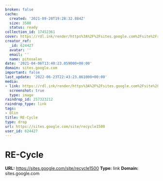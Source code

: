 ```yaml
---
broken: false
cache:
  created: '2021-09-20T19:28:32.884Z'
  size: 3508
  status: ready
collection_id: 17452361
cover: https://rdl.ink/render/https%3A%2F%2Fsites.google.com%2Fsite%2Frecycle1500
creator_ref:
  _id: 624427
  avatar: ''
  email: ''
  name: pitosalas
date: '2021-04-06T13:40:23.059000+00:00'
domain: sites.google.com
important: false
last_update: '2022-06-23T22:43:23.861000+00:00'
media:
- link: https://rdl.ink/render/https%3A%2F%2Fsites.google.com%2Fsite%2Frecycle1500
  screenshot: true
  type: image
raindrop_id: 257323212
raindrop_type: link
tags:
- Olin
title: RE-Cycle
type: drop
url: https://sites.google.com/site/recycle1500
user_id: 624427
---
```


# RE-Cycle

**URL:** https://sites.google.com/site/recycle1500
**Type:** link
**Domain:** sites.google.com
